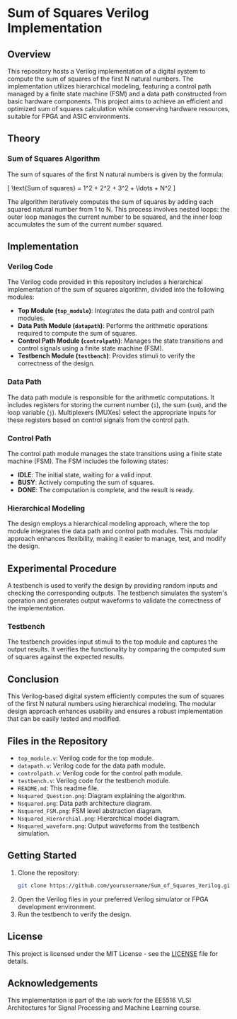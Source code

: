 # Sum of Squares Verilog Implementation

## Overview

This repository hosts a Verilog implementation of a digital system to compute the sum of squares of the first N natural numbers. The implementation utilizes hierarchical modeling, featuring a control path managed by a finite state machine (FSM) and a data path constructed from basic hardware components. This project aims to achieve an efficient and optimized sum of squares calculation while conserving hardware resources, suitable for FPGA and ASIC environments.

## Theory

### Sum of Squares Algorithm

The sum of squares of the first N natural numbers is given by the formula:

\[ \text{Sum of squares} = 1^2 + 2^2 + 3^2 + \ldots + N^2 \]

The algorithm iteratively computes the sum of squares by adding each squared natural number from 1 to N. This process involves nested loops: the outer loop manages the current number to be squared, and the inner loop accumulates the sum of the current number squared.

## Implementation

### Verilog Code

The Verilog code provided in this repository includes a hierarchical implementation of the sum of squares algorithm, divided into the following modules:

- **Top Module (`top_module`)**: Integrates the data path and control path modules.
- **Data Path Module (`datapath`)**: Performs the arithmetic operations required to compute the sum of squares.
- **Control Path Module (`controlpath`)**: Manages the state transitions and control signals using a finite state machine (FSM).
- **Testbench Module (`testbench`)**: Provides stimuli to verify the correctness of the design.

### Data Path

The data path module is responsible for the arithmetic computations. It includes registers for storing the current number (`i`), the sum (`sum`), and the loop variable (`j`). Multiplexers (MUXes) select the appropriate inputs for these registers based on control signals from the control path.

### Control Path

The control path module manages the state transitions using a finite state machine (FSM). The FSM includes the following states:

- **IDLE**: The initial state, waiting for a valid input.
- **BUSY**: Actively computing the sum of squares.
- **DONE**: The computation is complete, and the result is ready.

### Hierarchical Modeling

The design employs a hierarchical modeling approach, where the top module integrates the data path and control path modules. This modular approach enhances flexibility, making it easier to manage, test, and modify the design.

## Experimental Procedure

A testbench is used to verify the design by providing random inputs and checking the corresponding outputs. The testbench simulates the system's operation and generates output waveforms to validate the correctness of the implementation.

### Testbench

The testbench provides input stimuli to the top module and captures the output results. It verifies the functionality by comparing the computed sum of squares against the expected results.

## Conclusion

This Verilog-based digital system efficiently computes the sum of squares of the first N natural numbers using hierarchical modeling. The modular design approach enhances usability and ensures a robust implementation that can be easily tested and modified.

## Files in the Repository

- `top_module.v`: Verilog code for the top module.
- `datapath.v`: Verilog code for the data path module.
- `controlpath.v`: Verilog code for the control path module.
- `testbench.v`: Verilog code for the testbench module.
- `README.md`: This readme file.
- `Nsquared_Question.png`: Diagram explaining the algorithm.
- `Nsquared.png`: Data path architecture diagram.
- `Nsquared_FSM.png`: FSM level abstraction diagram.
- `Nsquared_Hierarchial.png`: Hierarchical model diagram.
- `Nsquared_waveform.png`: Output waveforms from the testbench simulation.

## Getting Started

1. Clone the repository:
    ```sh
    git clone https://github.com/yourusername/Sum_of_Squares_Verilog.git
    ```
2. Open the Verilog files in your preferred Verilog simulator or FPGA development environment.
3. Run the testbench to verify the design.

## License

This project is licensed under the MIT License - see the [LICENSE](LICENSE) file for details.

## Acknowledgements

This implementation is part of the lab work for the EE5516 VLSI Architectures for Signal Processing and Machine Learning course.
